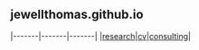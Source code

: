 <link rel="stylesheet" type="text/css" href="static/main.css" media="screen" />

<script>
  (function(i,s,o,g,r,a,m){i['GoogleAnalyticsObject']=r;i[r]=i[r]||function(){
  (i[r].q=i[r].q||[]).push(arguments)},i[r].l=1*new Date();a=s.createElement(o),
  m=s.getElementsByTagName(o)[0];a.async=1;a.src=g;m.parentNode.insertBefore(a,m)
  })(window,document,'script','https://www.google-analytics.com/analytics.js','ga');

  ga('create', 'UA-91421403-1', 'auto');
  ga('send', 'pageview');

</script>

jewellthomas.github.io
----------------------

|-------|-------|-------|
|[research](https://scholar.google.com/citations?user=4YWx5boAAAAJ&hl=en)|[cv](assets/cv.pdf)|[consulting](mailto:jewell.thomas@gmail.com)|

